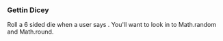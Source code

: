 ### Gettin Dicey

Roll a 6 sided die when a user says <WhateverYouWant>. You'll want to look in to Math.random and Math.round.